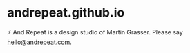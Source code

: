# andrepeat.github.io
:zap: And Repeat is a design studio of Martin Grasser. Please say hello@andrepeat.com.
